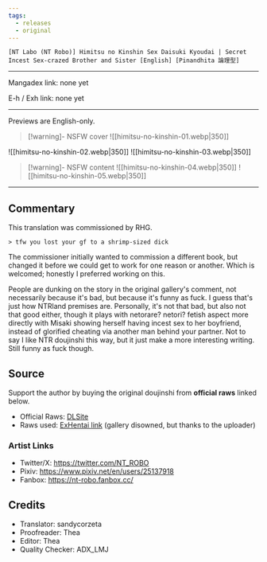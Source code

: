 ```yaml
---
tags:
  - releases
  - original
---
```

`[NT Labo (NT Robo)] Himitsu no Kinshin Sex Daisuki Kyoudai | Secret Incest Sex-crazed Brother and Sister [English] [Pinandhita 論理型]`

---

Mangadex link: none yet

E-h / Exh link: none yet

---

Previews are English-only.

> [!warning]- NSFW cover
> ![[himitsu-no-kinshin-01.webp|350]]

![[himitsu-no-kinshin-02.webp|350]] ![[himitsu-no-kinshin-03.webp|350]]

> [!warning]- NSFW content
> ![[himitsu-no-kinshin-04.webp|350]] ![[himitsu-no-kinshin-05.webp|350]]

---

## Commentary

This translation was commissioned by RHG.

`> tfw you lost your gf to a shrimp-sized dick`

The commissioner initially wanted to commission a different book, but changed it before we could get to work for one reason or another. Which is welcomed; honestly I preferred working on this.

People are dunking on the story in the original gallery's comment, not necessarily because it's bad, but because it's funny as fuck. I guess that's just how NTRland premises are. Personally, it's not that bad, but also not that good either, though it plays with netorare? netori? fetish aspect more directly with Misaki showing herself having incest sex to her boyfriend, instead of glorified cheating via another man behind your partner. Not to say I like NTR doujinshi this way, but it just make a more interesting writing. Still funny as fuck though.

## Source

Support the author by buying the original doujinshi from **official raws** linked below.

- Official Raws: [DLSite](https://www.dlsite.com/maniax/work/=/product_id/RJ251865.html)
- Raws used: [ExHentai link](https://exhentai.org/g/1408556/123fbb99df/) (gallery disowned, but thanks to the uploader)

### Artist Links

- Twitter/X: https://twitter.com/NT_ROBO
- Pixiv: https://www.pixiv.net/en/users/25137918
- Fanbox: https://nt-robo.fanbox.cc/

## Credits

- Translator: sandycorzeta
- Proofreader: Thea
- Editor: Thea
- Quality Checker: ADX_LMJ